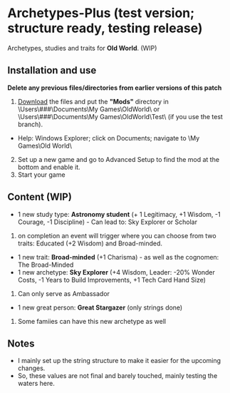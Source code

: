 # Archetypes-Plus (test version; structure ready, testing release)
Archetypes, studies and traits for **Old World**. (WIP)

## Installation and use

**Delete any previous files/directories from earlier versions of this patch**
1. [Download](https://github.com/ShadowDuke/OW_Archetypes-Plus/archive/master.zip) the files and put the **"Mods"** directory in \Users\\###\Documents\My Games\OldWorld\ or \Users\\###\Documents\My Games\OldWorld\Test\ (if you use the test branch).
- Help: Windows Explorer; click on Documents; navigate to \My Games\Old World\
2. Set up a new game and go to Advanced Setup to find the mod at the bottom and enable it. 
3. Start your game


## Content (WIP)

- 1 new study type: **Astronomy student** (+ 1 Legitimacy, +1 Wisdom, -1 Courage, -1 Discipline) - Can lead to: Sky Explorer or Scholar
1. on completion an event will trigger where you can choose from two traits: Educated (+2 Wisdom) and Broad-minded.
- 1 new trait: **Broad-minded** (+1 Charisma) - as well as the cognomen: The Broad-Minded
- 1 new archetype: **Sky Explorer** (+4 Wisdom, Leader: -20% Wonder Costs, -1 Years to Build Improvements, +1 Tech Card Hand Size)
1. Can only serve as Ambassador
- 1 new great person: **Great Stargazer** (only strings done)
1. Some famiies can have this new archetype as well


## Notes
- I mainly set up the string structure to make it easier for the upcoming changes.
- So, these values are not final and barely touched, mainly testing the waters here.
